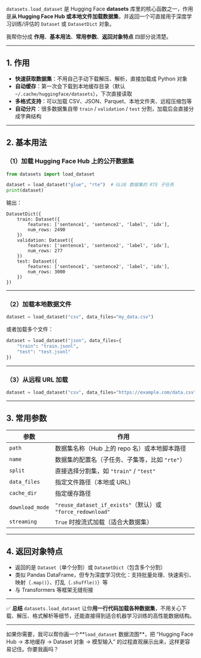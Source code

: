 `datasets.load_dataset` 是 Hugging Face **datasets** 库里的核心函数之一，作用是**从 Hugging Face Hub 或本地文件加载数据集**，并返回一个可直接用于深度学习训练/评估的 `Dataset` 或 `DatasetDict` 对象。

我帮你分成 **作用**、**基本用法**、**常用参数**、**返回对象特点** 四部分说清楚。

---

## 1. 作用

* **快速获取数据集**：不用自己手动下载解压、解析，直接加载成 Python 对象
* **自动缓存**：第一次会下载到本地缓存目录（默认 `~/.cache/huggingface/datasets`），下次直接读取
* **多格式支持**：可以加载 CSV、JSON、Parquet、本地文件夹、远程压缩包等
* **自动分片**：很多数据集自带 `train` / `validation` / `test` 分割，加载后会直接分成字典结构

---

## 2. 基本用法

### （1）加载 Hugging Face Hub 上的公开数据集

```python
from datasets import load_dataset

dataset = load_dataset("glue", "rte")  # GLUE 数据集的 RTE 子任务
print(dataset)
```

输出：

```
DatasetDict({
    train: Dataset({
        features: ['sentence1', 'sentence2', 'label', 'idx'],
        num_rows: 2490
    })
    validation: Dataset({
        features: ['sentence1', 'sentence2', 'label', 'idx'],
        num_rows: 277
    })
    test: Dataset({
        features: ['sentence1', 'sentence2', 'label', 'idx'],
        num_rows: 3000
    })
})
```

---

### （2）加载本地数据文件

```python
dataset = load_dataset("csv", data_files="my_data.csv")
```

或者加载多个文件：

```python
dataset = load_dataset("json", data_files={
    "train": "train.jsonl",
    "test": "test.jsonl"
})
```

---

### （3）从远程 URL 加载

```python
dataset = load_dataset("csv", data_files="https://example.com/data.csv")
```

---

## 3. 常用参数

| 参数              | 作用                                                    |
| --------------- | ----------------------------------------------------- |
| `path`          | 数据集名称（Hub 上的 repo 名）或本地脚本路径                           |
| `name`          | 数据集的配置名（子任务、子集等，比如 `"rte"`）                           |
| `split`         | 直接选择分割集，如 `"train"` / `"test"`                        |
| `data_files`    | 指定文件路径（本地或 URL）                                       |
| `cache_dir`     | 指定缓存路径                                                |
| `download_mode` | `"reuse_dataset_if_exists"`（默认）或 `"force_redownload"` |
| `streaming`     | `True` 时按流式加载（适合大数据集）                                 |

---

## 4. 返回对象特点

* 返回的是 `Dataset`（单个分割）或 `DatasetDict`（包含多个分割）
* 类似 Pandas DataFrame，但专为深度学习优化：支持批量处理、快速索引、映射（`.map()`）、打乱（`.shuffle()`）等
* 与 Transformers 等框架无缝衔接

---

✅ **总结**
`datasets.load_dataset` 让你**用一行代码加载各种数据集**，不用关心下载、解压、格式解析等细节，还能直接得到适合机器学习训练的高性能数据结构。

---

如果你需要，我可以帮你画一个\*\*`load_dataset` 数据流图\*\*，把 “Hugging Face Hub → 本地缓存 → Dataset 对象 → 模型输入” 的过程直观展示出来，这样更容易记住。你要我画吗？
